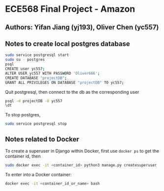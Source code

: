 # ECE568 Final Project - Amazon

## Authors: Yifan Jiang (yj193), Oliver Chen (yc557) 

## Notes to create local postgres database
```bash
sudo service postgresql start
sudo su - postgres
psql
CREATE user yc557;
ALTER USER yc557 WITH PASSWORD 'Oliver666';
CREATE DATABASE "projectDB";
GRANT ALL PRIVILEGES ON DATABASE "projectDB" TO yc557;
```
Quit postgresql, then connect to the db as the corresponding user
```bash
psql -d projectDB -U yc557
\dt
```
To stop postgres,
```bash
sudo service postgresql stop
```

## Notes related to Docker
To create a superuser in Django within Docker, first use `docker ps` to
get the container id, then
```bash
sudo docker exec -it <container_id> python3 manage.py createsuperuser
```
To enter into a Docker container:
```bash
docker exec -it <container_id_or_name> bash
```
